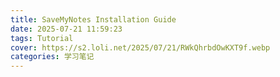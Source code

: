 ```yaml
---
title: SaveMyNotes Installation Guide
date: 2025-07-21 11:59:23
tags: Tutorial
cover: https://s2.loli.net/2025/07/21/RWkQhrbdOwKXT9f.webp
categories: 学习笔记
---
```


